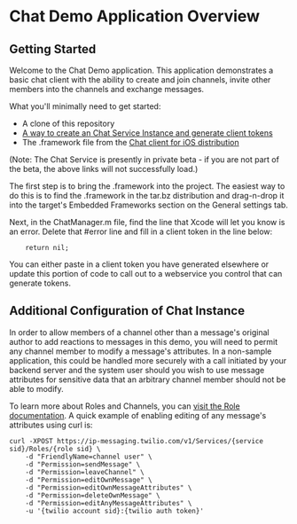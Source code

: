 # Chat Demo Application Overview

## Getting Started

Welcome to the Chat Demo application.  This application demonstrates a basic chat client with the ability to create and join channels, invite other members into the channels and exchange messages.

What you'll minimally need to get started:

- A clone of this repository
- [A way to create an Chat Service Instance and generate client tokens](https://www.twilio.com/docs/ip-messaging/quickstart/js/1-getting-started)
- The .framework file from the [Chat client for iOS distribution](https://www.twilio.com/docs/ip-messaging/sdks)

(Note: The Chat Service is presently in private beta - if you are not part of the beta, the above links will not successfully load.)

The first step is to bring the .framework into the project.  The easiest way to do this is to find the .framework in the tar.bz distribution and drag-n-drop it into the target's Embedded Frameworks section on the General settings tab.

Next, in the ChatManager.m file, find the line that Xcode will let you know is an error.  Delete that #error line and fill in a client token in the line below:

        return nil;

You can either paste in a client token you have generated elsewhere or update this portion of code to call out to a webservice you control that can generate tokens.

## Additional Configuration of Chat Instance

In order to allow members of a channel other than a message's original author to add reactions to messages in this demo, you will need to permit any channel member to modify a message's attributes.  In a non-sample application, this could be handled more securely with a call initiated by your backend server and the system user should you wish to use message attributes for sensitive data that an arbitrary channel member should not be able to modify.

To learn more about Roles and Channels, you can [visit the Role documentation](https://www.twilio.com/docs/api/ip-messaging/rest/roles#action-update).  A quick example of enabling editing of any message's attributes using curl is:

    curl -XPOST https://ip-messaging.twilio.com/v1/Services/{service sid}/Roles/{role sid} \
        -d "FriendlyName=channel user" \ 
        -d "Permission=sendMessage" \ 
        -d "Permission=leaveChannel" \ 
        -d "Permission=editOwnMessage" \ 
        -d "Permission=editOwnMessageAttributes" \ 
        -d "Permission=deleteOwnMessage" \ 
        -d "Permission=editAnyMessageAttributes" \ 
        -u '{twilio account sid}:{twilio auth token}'
